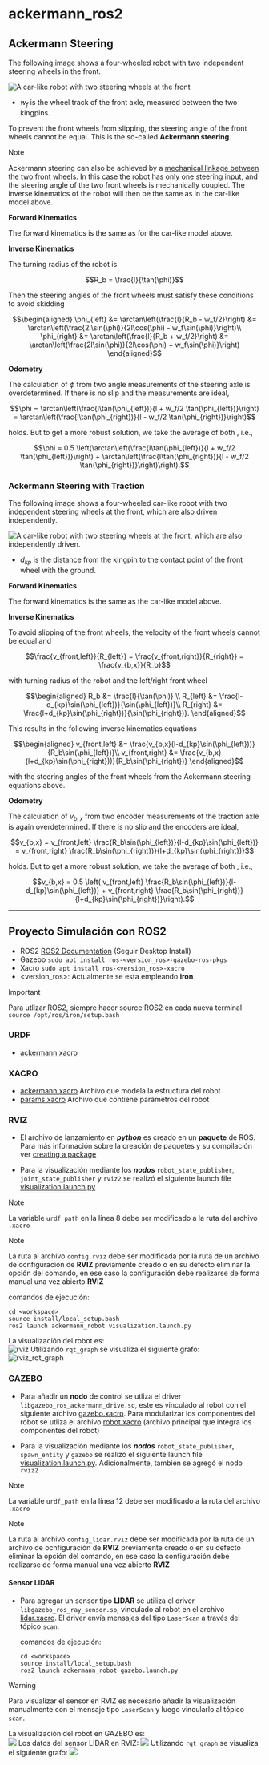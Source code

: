 # ackermann_ros2

## Ackermann Steering

The following image shows a four-wheeled robot with two independent
steering wheels in the front.

![A car-like robot with two steering wheels at the front](ackermann_robot/imgs/ackermann_steering.svg)

-   $w_f$ is the wheel track of the front axle, measured between the two
    kingpins.

To prevent the front wheels from slipping, the steering angle of the
front wheels cannot be equal. This is the so-called **Ackermann
steering**.

> [!NOTE]
> Ackermann steering can also be achieved by a [mechanical linkage between the two front wheels](https://en.wikipedia.org/wiki/Ackermann_steering_geometry). In this case the robot has only one steering input, and the steering angle of the two front wheels is mechanically coupled. The inverse kinematics of the robot will then be the same as in the car-like model above.

**Forward Kinematics**

The forward kinematics is the same as for the car-like model above.

**Inverse Kinematics**

The turning radius of the robot is

$$R_b = \frac{l}{\tan(\phi)}$$

Then the steering angles of the front wheels must satisfy these
conditions to avoid skidding

$$\begin{aligned}
\phi_{left} &= \arctan\left(\frac{l}{R_b - w_f/2}\right) &= \arctan\left(\frac{2l\sin(\phi)}{2l\cos(\phi) - w_f\sin(\phi)}\right)\\
\phi_{right} &= \arctan\left(\frac{l}{R_b + w_f/2}\right) &= \arctan\left(\frac{2l\sin(\phi)}{2l\cos(\phi) + w_f\sin(\phi)}\right)
\end{aligned}$$

**Odometry**

The calculation of $\phi$ from two angle measurements of the steering
axle is overdetermined. If there is no slip and the measurements are
ideal,

$$\phi = \arctan\left(\frac{l\tan(\phi_{left})}{l + w_f/2 \tan(\phi_{left})}\right) = \arctan\left(\frac{l\tan(\phi_{right})}{l - w_f/2 \tan(\phi_{right})}\right)$$

holds. But to get a more robust solution, we take the average of both ,
i.e.,

$$\phi = 0.5 \left(\arctan\left(\frac{l\tan(\phi_{left})}{l + w_f/2 \tan(\phi_{left})}\right) + \arctan\left(\frac{l\tan(\phi_{right})}{l - w_f/2 \tan(\phi_{right})}\right)\right).$$

### Ackermann Steering with Traction

The following image shows a four-wheeled car-like robot with two
independent steering wheels at the front, which are also driven
independently.

![A car-like robot with two steering wheels at the front, which are also independently driven.](ackermann_robot/imgs/ackermann_steering_traction.svg)

-   $d_{kp}$ is the distance from the kingpin to the contact point of
    the front wheel with the ground.

**Forward Kinematics**

The forward kinematics is the same as the car-like model above.

**Inverse Kinematics**

To avoid slipping of the front wheels, the velocity of the front wheels
cannot be equal and

$$\frac{v_{front,left}}{R_{left}} = \frac{v_{front,right}}{R_{right}} = \frac{v_{b,x}}{R_b}$$

with turning radius of the robot and the left/right front wheel

$$\begin{aligned}
R_b       &= \frac{l}{\tan(\phi)} \\
R_{left}  &= \frac{l-d_{kp}\sin(\phi_{left})}{\sin(\phi_{left})}\\
R_{right} &= \frac{l+d_{kp}\sin(\phi_{right})}{\sin(\phi_{right})}.
\end{aligned}$$

This results in the following inverse kinematics equations

$$\begin{aligned}
v_{front,left} &= \frac{v_{b,x}(l-d_{kp}\sin(\phi_{left}))}{R_b\sin(\phi_{left})}\\
v_{front,right} &= \frac{v_{b,x}(l+d_{kp}\sin(\phi_{right}))}{R_b\sin(\phi_{right})}
\end{aligned}$$

with the steering angles of the front wheels from the Ackermann steering
equations above.

**Odometry**

The calculation of $v_{b,x}$ from two encoder measurements of the
traction axle is again overdetermined. If there is no slip and the
encoders are ideal,

$$v_{b,x} = v_{front,left} \frac{R_b\sin(\phi_{left})}{l-d_{kp}\sin(\phi_{left})} =  v_{front,right} \frac{R_b\sin(\phi_{right})}{l+d_{kp}\sin(\phi_{right})}$$

holds. But to get a more robust solution, we take the average of both ,
i.e.,

$$v_{b,x} = 0.5 \left( v_{front,left} \frac{R_b\sin(\phi_{left})}{l-d_{kp}\sin(\phi_{left})} +  v_{front,right} \frac{R_b\sin(\phi_{right})}{l+d_{kp}\sin(\phi_{right})}\right).$$

---

## Proyecto Simulación con ROS2

- ROS2 [ROS2 Documentation](https://docs.ros.org/en/iron/Installation/Ubuntu-Install-Debians.html) (Seguir Desktop Install)
- Gazebo ```sudo apt install ros-<version_ros>-gazebo-ros-pkgs```
- Xacro ```sudo apt install ros-<version_ros>-xacro```
- <version_ros>: Actualmente se esta empleando **iron**

> [!IMPORTANT]
> Para utlizar ROS2, siempre hacer source ROS2 en cada nueva terminal ```source /opt/ros/iron/setup.bash```

### URDF

  - [ackermann xacro](https://github.com/abarbierif/ackermann_ros2/blob/main/ackermann_robot/urdf/ackermann.xacro)

### XACRO

  - [ackermann.xacro](https://github.com/abarbierif/ackermann_ros2/blob/main/ackermann_robot/urdf/ackermann.xacro) Archivo que modela la estructura del robot
  - [params.xacro](https://github.com/abarbierif/ackermann_ros2/blob/main/ackermann_robot/urdf/params.xacro) Archivo que contiene parámetros del robot

### RVIZ
  - El archivo de lanzamiento en ***python*** es creado en un **paquete** de ROS. Para más información sobre la creación de paquetes y su compilación ver [creating a package](https://docs.ros.org/en/iron/Tutorials/Beginner-Client-Libraries/Creating-Your-First-ROS2-Package.html)
  
  - Para la visualización mediante los ***nodos*** ```robot_state_publisher```, ```joint_state_publisher``` y ```rviz2``` se realizó el siguiente launch file [visualization.launch.py](https://github.com/abarbierif/ackermann_ros2/blob/main/ackermann_robot/launch/visualization.launch.py)

> [!NOTE]
>  La variable ```urdf_path``` en la línea 8 debe ser modificado a la ruta del archivo ```.xacro```

> [!NOTE]
>  La ruta al archivo ```config.rviz``` debe ser modificada por la ruta de un archivo de ocnfiguración de **RVIZ** previamente creado o en su defecto eliminar la opción del comando, en ese caso la configuración debe realizarse de forma manual una vez abierto **RVIZ**

  comandos de ejecución:
    
  ```
  cd <workspace>
  source install/local_setup.bash
  ros2 launch ackermann_robot visualization.launch.py
  ```
    
  La visualización del robot es:\
  ![rviz](https://github.com/abarbierif/ackermann_ros2/blob/main/ackermann_robot/imgs/visualization_rviz.png)
  Utilizando ```rqt_graph``` se visualiza el siguiente grafo:\
  ![rviz_rqt_graph](https://github.com/abarbierif/ackermann_ros2/blob/main/ackermann_robot/imgs/rosgraph_rviz.png)
    
### GAZEBO

- Para añadir un **nodo** de control se utliza el driver ```libgazebo_ros_ackermann_drive.so```, este es vinculado al robot con el siguiente archivo [gazebo.xacro](https://github.com/abarbierif/ackermann_ros2/blob/main/ackermann_robot/urdf/gazebo.xacro). Para modularizar los componentes del robot se utliza el archivo [robot.xacro](https://github.com/abarbierif/ackermann_ros2/blob/main/ackermann_robot/urdf/robot.xacro) (archivo principal que integra los componentes del robot)

- Para la visualización mediante los ***nodos*** ```robot_state_publisher```, ```spawn_entity``` y ```gazebo``` se realizó el siguiente launch file [visualization.launch.py](https://github.com/abarbierif/ackermann_ros2/blob/main/ackermann_robot/launch/gazebo.launch.py). Adicionalmente, también se agregó el nodo ```rviz2```

> [!NOTE]
> La variable ```urdf_path``` en la línea 12 debe ser modificado a la ruta del archivo ```.xacro```

> [!NOTE]
> La ruta al archivo ```config_lidar.rviz``` debe ser modificada por la ruta de un archivo de ocnfiguración de **RVIZ** previamente creado o en su defecto eliminar la opción del comando, en ese caso la configuración debe realizarse de forma manual una vez abierto **RVIZ**
  

#### Sensor LIDAR

- Para agregar un sensor tipo **LIDAR** se utiliza el driver ```libgazebo_ros_ray_sensor.so```, vinculado al robot en el archivo [lidar.xacro](https://github.com/abarbierif/ackermann_ros2/blob/main/ackermann_robot/urdf/lidar.xacro). El driver envía mensajes del tipo ```LaserScan``` a través del tópico ```scan```.

  comandos de ejecución:
    
    ```
    cd <workspace>
    source install/local_setup.bash
    ros2 launch ackermann_robot gazebo.launch.py
    ```
    
> [!WARNING]
> Para visualizar el sensor en RVIZ es necesario añadir la visualización manualmente con el mensaje tipo ```LaserScan``` y luego vincularlo al tópico ```scan```. 
    
  La visualización del robot en GAZEBO es:\
  ![](https://github.com/abarbierif/ackermann_ros2/blob/main/ackermann_robot/imgs/Screencast%20from%2007-15-2024%2007_10_48%20PM.gif)
  Los datos del sensor LIDAR en RVIZ:
  ![](https://github.com/abarbierif/ackermann_ros2/blob/main/ackermann_robot/imgs/Screencast%20from%2007-15-2024%2007_12_20%20PM.gif)
  Utilizando ```rqt_graph``` se visualiza el siguiente grafo:
  ![](https://github.com/abarbierif/ackermann_ros2/blob/main/ackermann_robot/imgs/rosgraph_gazebo.png)
  
